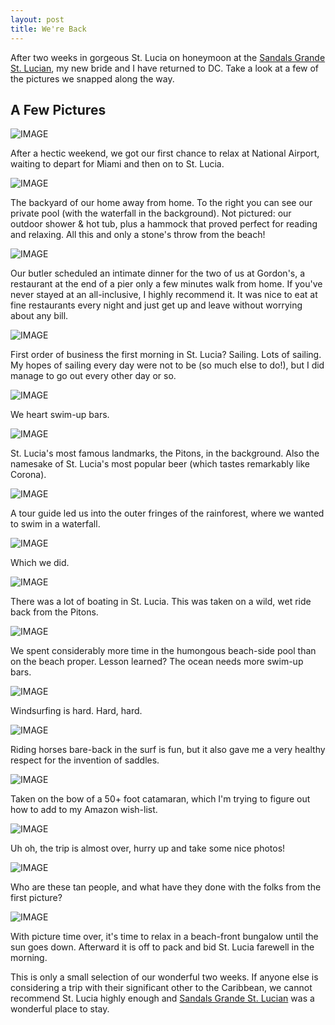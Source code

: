 ```yaml
--- 
layout: post
title: We're Back
---
```


After two weeks in gorgeous St. Lucia on honeymoon at the [Sandals Grande St. Lucian](http://www.sandals.com/main/grande/gl-home.cfm), my new bride and I have returned to DC. Take a look at a few of the pictures we snapped along the way.

## A Few Pictures
  
![IMAGE](/custom/files/old/HeadedToStLucia_2.jpg) 

After a hectic weekend, we got our first chance to relax at National Airport, waiting to depart for Miami and then on to St. Lucia.

![IMAGE](/custom/files/old/OurHomeInStLucia_2.jpg) 

The backyard of our home away from home. To the right you can see our private pool (with the waterfall in the background). Not pictured: our outdoor shower & hot tub, plus a hammock that proved perfect for reading and relaxing. All this and only a stone's throw from the beach!

![IMAGE](/custom/files/old/AtDinner_2.jpg) 

Our butler scheduled an intimate dinner for the two of us at Gordon's, a restaurant at the end of a pier only a few minutes walk from home. If you've never stayed at an all-inclusive, I highly recommend it. It was nice to eat at fine restaurants every night and just get up and leave without worrying about any bill.

![IMAGE](/custom/files/old/Hobie_2.jpg) 

First order of business the first morning in St. Lucia? Sailing. Lots of sailing. My hopes of sailing every day were not to be (so much else to do!), but I did manage to go out every other day or so.

![IMAGE](/custom/files/old/SwimUpBar_2.jpg) 

We heart swim-up bars.

![IMAGE](/custom/files/old/ThePitons_2.jpg) 

St. Lucia's most famous landmarks, the Pitons, in the background. Also the namesake of St. Lucia's most popular beer (which tastes remarkably like Corona).

![IMAGE](/custom/files/old/ForestBridge_2.jpg) 

A tour guide led us into the outer fringes of the rainforest, where we wanted to swim in a waterfall.

![IMAGE](/custom/files/old/Waterfall_2.jpg) 

Which we did.

![IMAGE](/custom/files/old/BackOfBoat_2.jpg) 

There was a lot of boating in St. Lucia. This was taken on a wild, wet ride back from the Pitons.

![IMAGE](/custom/files/old/PoolRaft_2.jpg) 

We spent considerably more time in the humongous beach-side pool than on the beach proper. Lesson learned? The ocean needs more swim-up bars.

![IMAGE](/custom/files/old/Windsurfing_2.jpg) 

Windsurfing is hard. Hard, hard.

![IMAGE](/custom/files/old/Horseback_2.jpg) 

Riding horses bare-back in the surf is fun, but it also gave me a very healthy respect for the invention of saddles.

![IMAGE](/custom/files/old/FrontOfCatamaran_2.jpg) 

Taken on the bow of a 50+ foot catamaran, which I'm trying to figure out how to add to my Amazon wish-list.

![IMAGE](/custom/files/old/ByTheFountain_2.jpg) 

Uh oh, the trip is almost over, hurry up and take some nice photos!

![IMAGE](/custom/files/old/AgainstATree_2.jpg) 

Who are these tan people, and what have they done with the folks from the first picture?

![IMAGE](/custom/files/old/InTheBungalow_2.jpg) 

With picture time over, it's time to relax in a beach-front bungalow until the sun goes down. Afterward it is off to pack and bid St. Lucia farewell in the morning.

This is only a small selection of our wonderful two weeks. If anyone else is considering a trip with their significant other to the Caribbean, we cannot recommend St. Lucia highly enough and [Sandals Grande St. Lucian](http://www.sandals.com/main/grande/gl-home.cfm) was a wonderful place to stay.

 
